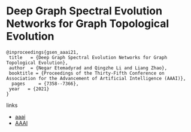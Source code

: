 # Deep Graph Spectral Evolution Networks for Graph Topological Evolution

```
@inproceedings{gsen_aaai21,
 title   = {Deep Graph Spectral Evolution Networks for Graph Topological Evolution},
 author  = {Negar Etemadyrad and Qingzhe Li and Liang Zhao},
 booktitle = {Proceedings of the Thirty-Fifth Conference on Association for the Advancement of Artificial Intelligence (AAAI)},
  pages	    = {7358--7366},
 year   = {2021}
}
```

links
- [aaai](https://www.aaai.org/AAAI21Papers/AAAI-5096.EtemadyradN.pdf)
- [AAAI](https://ojs.aaai.org/index.php/AAAI/article/view/16903)